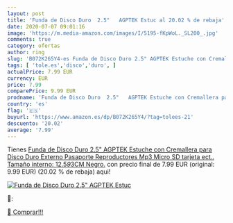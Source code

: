 ```yaml
---
layout: post
title: 'Funda de Disco Duro  2.5"   AGPTEK Estuc al 20.02 % de rebaja'
date: 2020-07-07 09:01:16
image: 'https://m.media-amazon.com/images/I/5195-fKpWoL._SL200_.jpg'
comments: true
category: ofertas
author: ring
slug: 'B072K265Y4-es Funda de Disco Duro 2.5" AGPTEK Estuche con Cremallera...'
tags: [ 'tole.es','disco','duro', ]
actualPrice: 7.99 EUR
currency: EUR
price: 7.99
comparePrice: 9.99 EUR
prodname: 'Funda de Disco Duro  2.5"   AGPTEK Estuche con Cremallera para Disco Duro Externo  Pasaporte  Reproductores Mp3  Micro SD tarjeta ect..   Tamaño interno: 12.5*9*3CM   Negro.'
country: 'es'
flag: '🇪🇸'
buyurl: 'https://www.amazon.es/dp/B072K265Y4/?tag=tolees-21'
descuento: '20.02'
average: '7.99'
---
```


Tienes [Funda de Disco Duro  2.5"   AGPTEK Estuche con Cremallera para Disco Duro Externo  Pasaporte  Reproductores Mp3  Micro SD tarjeta ect..   Tamaño interno: 12.5*9*3CM   Negro.](https://www.amazon.es/dp/B072K265Y4/?tag=tolees-21) con precio final de  7.99 EUR (original: 9.99 EUR) (20.02 %  de rebaja) aqui!

[![Funda de Disco Duro  2.5"   AGPTEK Estuc](https://m.media-amazon.com/images/I/5195-fKpWoL._SL200_.jpg)](https://www.amazon.es/dp/B072K265Y4/?tag=tolees-21)

🔎:


[🛒 Comprar!!!](https://www.amazon.es/dp/B072K265Y4/?tag=tolees-21)
